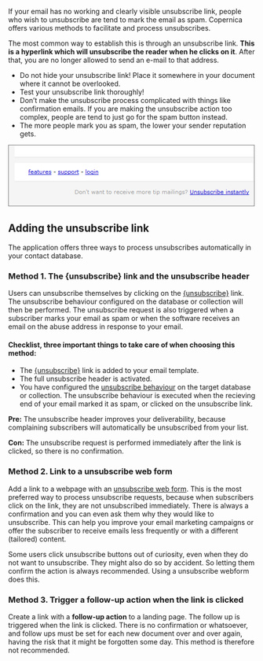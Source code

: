 If your email has no working and clearly visible unsubscribe link,
people who wish to unsubscribe are tend to mark the email as
spam. Copernica offers various methods to facilitate and process
unsubscribes.

The most common way to establish this is through an unsubscribe link.
**This is a hyperlink which will unsubscribe the reader when he clicks
on it**. After that, you are no longer allowed to send an e-mail to that
address.

-   Do not hide your unsubscribe link! Place it somewhere in your
    document where it cannot be overlooked.
-   Test your unsubscribe link thoroughly!
-   Don’t make the unsubscribe process complicated with things like
    confirmation emails. If you are making the unsubscribe action too
    complex, people are tend to just go for the spam button instead.
-   The more people mark you as spam, the lower your sender reputation
    gets.

![Example email with link](../images/thelink.png)

Adding the unsubscribe link
---------------------------

The application offers three ways to process unsubscribes automatically
in your contact database.

### Method 1. The {unsubscribe} link and the unsubscribe header

Users can unsubscribe themselves by clicking on
the [{unsubscribe}](./the-unsubscribe-function.md) link.
The unsubscribe behaviour configured on the database or collection will
then be performed. The unsubscribe request is also triggered when a
subscriber marks your email as spam or when the software receives an
email on the abuse address in response to your email.

#### Checklist, three important things to take care of when choosing this method:

-   The [{unsubscribe}](./the-unsubscribe-function.md "unsubscribe function")
    link is added to your email template.
-   The full unsubscribe header is activated.  
-   You have configured the [unsubscribe
    behaviour](./setting-unsubscribe-behaviour-for-your-database-or-collection.md "unsubscribe behaviour")
    on the target database or collection. The unsubscribe behaviour is
    executed when the recieving end of your email marked it as spam, or
    clicked on the unsubscribe link.

**Pre:** The unsubscribe header improves your deliverability, because
complaining subscribers will automatically be unsubscribed from your
list. 

**Con:** The unsubscribe request is performed immediately after the link
is clicked, so there is no confirmation.

### Method 2. Link to a unsubscribe web form

Add a link to a webpage with an [unsubscribe web form](./unsubscribe-form-remove-profile-entirely.md).
This is the most preferred way to process unsubscribe requests, because
when subscribers click on the link, they are not unsubscribed
immediately. There is always a confirmation and you can even ask them
why they would like to unsubscribe. This can help you improve your email
marketing campaigns or offer the subscriber to receive emails less
frequently or with a different (tailored) content.

Some users click unsubscribe buttons out of curiosity, even when they do
not want to unsubscribe. They might also do so by accident. So letting
them confirm the action is always recommended. Using a unsubscribe
webform does this.

### Method 3. Trigger a follow-up action when the link is clicked

Create a link with a **follow-up action** to a landing page. The follow
up is triggered when the link is clicked. There is no confirmation or
whatsoever, and follow ups must be set for each new document over and
over again, having the risk that it might be forgotten some day. This
method is therefore not recommended.
